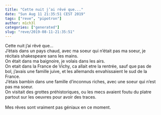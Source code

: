 ```yaml
---
title: "Cette nuit j’ai rêvé que..."
date: "Sun Aug 11 21:35:51 CEST 2019"
tags: ["reve", "pipotron"]
author: m1ch3l
categories: ["generated"]
slug: "reve/2019-08-11-21:35:51"
---
```


Cette nuit j’ai rêvé que...<br>
J’étais dans un pays chaud, avec ma soeur qui n’était pas ma soeur, je récitais shakespeare sans les mains.<br>
On était dans ma baignoire, je volais dans les airs.<br>
On etait dans la France de Vichy, ca allait etre la rentrée, sauf que pas de bol, j’avais une famille juive, et les allemands envahissaient le sud de la France.<br>
J’étais bambin dans une famille d’inconnus riches, avec une soeur qui n’est pas ma soeur.<br>
On visitait des grottes préhistoriques, ou les mecs avaient foutu du platre partout sur les oeuvres pour avoir des traces.<br>
<br>
Mes rêves sont vraiment pas géniaux en ce moment.<br>
<br>
